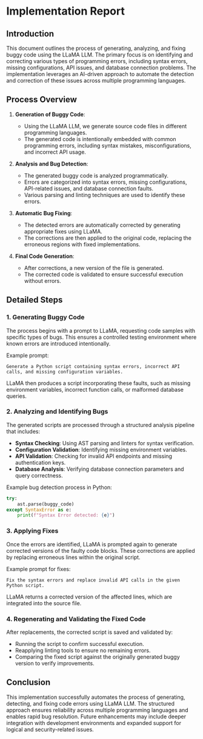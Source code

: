 # Implementation Report

## Introduction
This document outlines the process of generating, analyzing, and fixing buggy code using the LLaMA LLM. The primary focus is on identifying and correcting various types of programming errors, including syntax errors, missing configurations, API issues, and database connection problems. The implementation leverages an AI-driven approach to automate the detection and correction of these issues across multiple programming languages.

## Process Overview
1. **Generation of Buggy Code**: 
   - Using the LLaMA LLM, we generate source code files in different programming languages.
   - The generated code is intentionally embedded with common programming errors, including syntax mistakes, misconfigurations, and incorrect API usage.

2. **Analysis and Bug Detection**:
   - The generated buggy code is analyzed programmatically.
   - Errors are categorized into syntax errors, missing configurations, API-related issues, and database connection faults.
   - Various parsing and linting techniques are used to identify these errors.

3. **Automatic Bug Fixing**:
   - The detected errors are automatically corrected by generating appropriate fixes using LLaMA.
   - The corrections are then applied to the original code, replacing the erroneous regions with fixed implementations.

4. **Final Code Generation**:
   - After corrections, a new version of the file is generated.
   - The corrected code is validated to ensure successful execution without errors.

## Detailed Steps

### 1. Generating Buggy Code
The process begins with a prompt to LLaMA, requesting code samples with specific types of bugs. This ensures a controlled testing environment where known errors are introduced intentionally.

Example prompt:
```
Generate a Python script containing syntax errors, incorrect API calls, and missing configuration variables.
```
LLaMA then produces a script incorporating these faults, such as missing environment variables, incorrect function calls, or malformed database queries.

### 2. Analyzing and Identifying Bugs
The generated scripts are processed through a structured analysis pipeline that includes:
- **Syntax Checking**: Using AST parsing and linters for syntax verification.
- **Configuration Validation**: Identifying missing environment variables.
- **API Validation**: Checking for invalid API endpoints and missing authentication keys.
- **Database Analysis**: Verifying database connection parameters and query correctness.

Example bug detection process in Python:
```python
try:
    ast.parse(buggy_code)
except SyntaxError as e:
    print(f"Syntax Error detected: {e}")
```

### 3. Applying Fixes
Once the errors are identified, LLaMA is prompted again to generate corrected versions of the faulty code blocks. These corrections are applied by replacing erroneous lines within the original script.

Example prompt for fixes:
```
Fix the syntax errors and replace invalid API calls in the given Python script.
```
LLaMA returns a corrected version of the affected lines, which are integrated into the source file.

### 4. Regenerating and Validating the Fixed Code
After replacements, the corrected script is saved and validated by:
- Running the script to confirm successful execution.
- Reapplying linting tools to ensure no remaining errors.
- Comparing the fixed script against the originally generated buggy version to verify improvements.

## Conclusion
This implementation successfully automates the process of generating, detecting, and fixing code errors using LLaMA LLM. The structured approach ensures reliability across multiple programming languages and enables rapid bug resolution. Future enhancements may include deeper integration with development environments and expanded support for logical and security-related issues.
